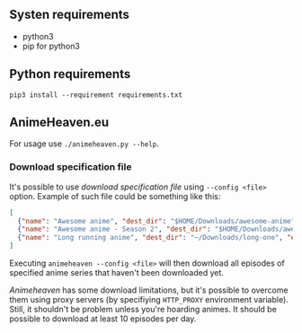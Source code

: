 ## Systen requirements

- python3
- pip for python3

## Python requirements

```
pip3 install --requirement requirements.txt
```

## AnimeHeaven.eu

For usage use `./animeheaven.py --help`.

### Download specification file

It's possible to use *download specification file* using `--config <file>`
option. Example of such file could be something like this:

```json
[
  {"name": "Awesome anime", "dest_dir": "$HOME/Downloads/awesome-anime", "naming_scheme": "awesome-anime s01e{episode:02d}"},
  {"name": "Awesome anime - Season 2", "dest_dir": "$HOME/Downloads/awesome-anime", "naming_scheme": "awesome-anime s02e{episode:02d}"},
  {"name": "Long running anime", "dest_dir": "~/Downloads/long-one", "episodes": "511-latest"}
]
```

Executing `animeheaven --config <file>` will then download all episodes of
specified anime series that haven't been downloaded yet.

*Animeheaven* has some download limitations, but it's possible to overcome
them using proxy servers (by specifiying `HTTP_PROXY` environment variable).
Still, it shouldn't be problem unless you're hoarding animes. It should be
possible to download at least 10 episodes per day.
